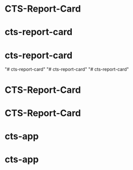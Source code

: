 # CTS-Report-Card
# cts-report-card
# cts-report-card
"# cts-report-card" 
"# cts-report-card" 
"# cts-report-card" 
# CTS-Report-Card
# CTS-Report-Card
# cts-app
# cts-app
